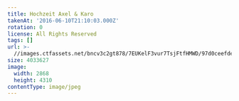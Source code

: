 ```yaml
---
title: Hochzeit Axel & Karo
takenAt: '2016-06-10T21:10:03.000Z'
rotation: 0
license: All Rights Reserved
tags: []
url: >-
  //images.ctfassets.net/bncv3c2gt878/7EUKelF3vur7TsjFtfHMWD/97d0ceefdef75b226ce42a72f394a73b/hochzeit-axel--karo_28100129431_o
size: 4033627
image:
  width: 2868
  height: 4310
contentType: image/jpeg
---
```


